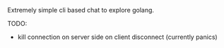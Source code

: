 Extremely simple cli based chat to explore golang.

TODO:
- kill connection on server side on client disconnect (currently panics)
